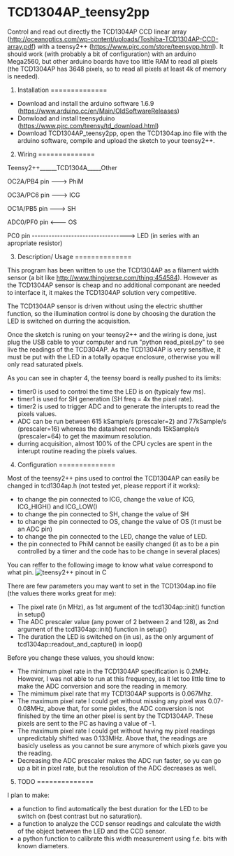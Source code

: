 # TCD1304AP_teensy2pp

Control and read out directly the TCD1304AP CCD linear array (http://oceanoptics.com/wp-content/uploads/Toshiba-TCD1304AP-CCD-array.pdf) with a teensy2++ (https://www.pjrc.com/store/teensypp.html).
It should work (with probably a bit of configuration) with an arduino Mega2560, but other arduino boards have too little RAM to read all pixels (the TCD1304AP has 3648 pixels, so to read all pixels at least 4k of memory is needed).

1) Installation
==============

- Download and install the arduino software 1.6.9 (https://www.arduino.cc/en/Main/OldSoftwareReleases) 
- Donwload and install teensyduino  (https://www.pjrc.com/teensy/td_download.html)
- Download TCD1304AP_teensy2pp, open the TCD1304ap.ino file with the arduino software, compile and upload the sketch to your teensy2++.

2) Wiring
==============

Teensy2++______TCD1304A_____Other

OC2A/PB4 pin ---> PhiM

OC3A/PC6 pin ---> ICG

OC1A/PB5 pin ---> SH

ADC0/PF0 pin <--- OS

PC0 pin ----------------------------------> LED (in series with an apropriate resistor)

3) Description/ Usage
==============

This program has been written to use the TCD1304AP as a filament width sensor (a bit like http://www.thingiverse.com/thing:454584). However as the TCD1304AP sensor is cheap and no additional componant are needed to interface it, it makes the TCD1304AP solution very competitive.

The TCD1304AP sensor is driven without using the electric shutther function, so the illumination control is done by choosing the duration the LED is switched on durring the acquisition.

Once the sketch is runing on your teensy2++ and the wiring is done, just plug the USB cable to your computer and run "python read_pixel.py" to see live the readings of the TCD304AP.
As the TCD1304AP is very sensitive, it must be put with the LED in a totally opaque enclosure, otherwise you will only read saturated pixels.

As you can see in chapter 4, the teensy board is really pushed to its limits:
- timer0 is used to control the time the LED is on (typicaly few ms).
- timer1 is used for SH generation (SH freq = 4x the pixel rate).
- timer2 is used to trigger ADC and to generate the interupts to read the pixels values.
- ADC can be run between 615 kSample/s (prescaler=2) and 77kSample/s (prescaler=16) whereas the datasheet recomands 15kSample/s (prescaler=64) to get the maximum resolution.
- durring acquisition, almost 100% of the CPU cycles are spent in the interupt routine reading the pixels values.

4) Configuration
==============

Most of the teensy2++ pins used to control the TCD1304AP can easily be changed in tcd1304ap.h (not tested yet, please repport if it works):
- to change the pin connected to ICG, change the value of ICG, ICG_HIGH() and ICG_LOW()
- to change the pin connected to SH, change the value of SH
- to change the pin connected to OS, change the value of OS (it must be an ADC pin)
- to change the pin connected to the LED, change the value of LED.
- the pin connected to PhiM cannot be easilly changed (it as to be a pin controlled by a timer and the code has to be change in several places)

You can reffer to the following image to know what value correspond to what pin. ![teensy2++ pinout in C](https://www.pjrc.com/teensy/pinout4b.png) 

There are few parameters you may want to set in the TCD1304ap.ino file (the values there works great for me):
- The pixel rate (in MHz), as 1st argument of the tcd1304ap::init() function in setup()
- The ADC prescaler value (any power of 2 between 2 and 128), as 2nd argument of the tcd1304ap::init() function in setup()
- The duration the LED is switched on (in us), as the only argument of tcd1304ap::readout_and_capture() in loop()

Before you change these values, you should know:
- The minimum pixel rate in the TCD1304AP specification is 0.2MHz. However, I was not able to run at this frequency, as it let too little time to make the ADC conversion and sore the reading in memory.
- The mimimum pixel rate that my TCD1304AP supports is 0.067Mhz.
- The maximum pixel rate I could get without missing any pixel was 0.07-0.08MHz, above that, for some pixles, the ADC conversion is not finished by the time an other pixel is sent by the TCD1304AP. These pixels are sent to the PC as having a value of -1.
- The maximum pixel rate I could get without having my pixel readings unpredictably shifted was 0.133MHz. Above that, the readings are basicly useless as you cannot be sure anymore of which pixels gave you the reading.
- Decreasing the ADC prescaler makes the ADC run faster, so yu can go up a bit in pixel rate, but the resolution of the ADC decreases as well.

5) TODO
==============

I plan to make:
- a function to find automatically the best duration for the LED to be switch on (best contrast but no saturation).
- a function to analyze the CCD sensor readings and calculate the width of the object between the LED and the CCD sensor.
- a python function to calibrate this width measurement using f.e. bits with known diameters.

